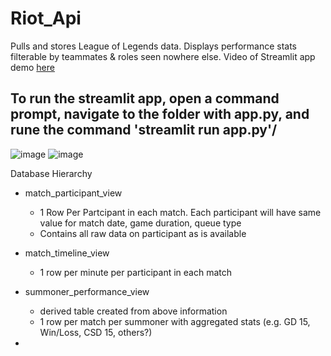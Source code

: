 # Riot_Api
Pulls and stores League of Legends data. Displays performance stats filterable by teammates & roles seen nowhere else. Video of Streamlit app demo [here](https://youtu.be/cHJTaFX9TmY.)

To run the streamlit app, open a command prompt, navigate to the folder with app.py, and rune the command 'streamlit run app.py'/
------------------------
 
![image](https://github.com/michaelmendelsohn/Riot_Api/assets/12532898/8cd56f0b-ccfb-4116-91be-15ce5d6a70ff)
![image](https://github.com/michaelmendelsohn/Riot_Api/assets/12532898/869045c0-4403-44e3-b756-27d771d8420c)



Database Hierarchy


- match_participant_view
    - 1 Row Per Partcipant in each match. Each participant will have same value for match date, game duration, queue type
    - Contains all raw data on participant as is available
- match_timeline_view
    - 1 row per minute per participant in each match

- summoner_performance_view
    - derived table created from above information
    - 1 row per match per summoner with aggregated stats (e.g. GD 15, Win/Loss, CSD 15, others?)
- 
